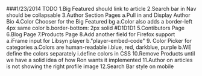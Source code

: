 ###1/23/2014
TODO
1.Big Featured should link to article
2.Search bar in Nav should be collapsable 
3.Author Section Pages
	a.Pull in and Display Author Bio
4.Color Chooser for the Big Featured bg
	a.Color also adds a border-left 4px same color
	b.border-bottom: 2px solid #D1D1D1 
5.Contibutors Page
6.Blog Page
7.Products Page 
8.Add another field for Firefox support
	a.iFrame input for Libsyn player
	b."player-embed-code"
9. Color Picker for categories
	a.Colors are human-readable
		i.blue, red, darkblue, purple 
	b.WE define the colors separately 
		i.define colors in CSS 
10.Remove Products until we have a solid idea of how Ron wants it implemented
11.Author on articles is not showing the right profile image 
12.Search Bar style on mobile  
